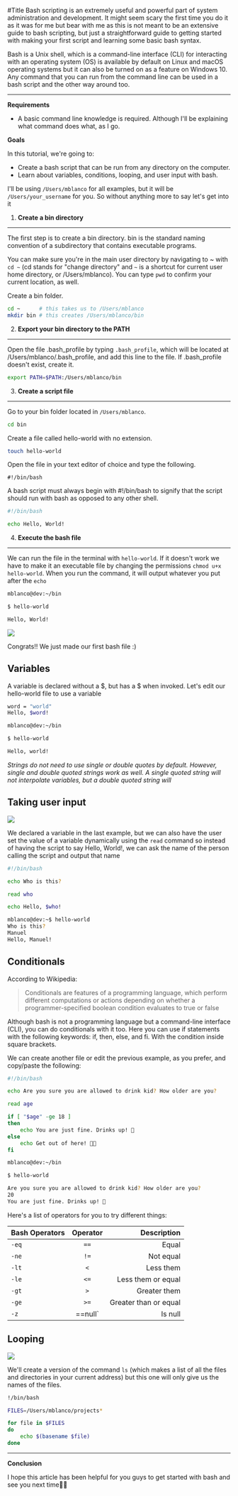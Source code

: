 #Title
Bash scripting is an extremely useful and powerful part of system administration and development. It might seem scary the first time you do it as it was for me but bear with me as this is not meant to be an extensive guide to bash scripting, but just a straightforward guide to getting started with making your first script and learning some basic bash syntax.

Bash is a Unix shell, which is a command-line interface (CLI) for interacting with an operating system (OS) is available by default on Linux and macOS operating systems but it can also be turned on as a feature on Windows 10. Any command that you can run from the command line can be used in a bash script and the other way around too.

---------------------------------------------------------------------------------

**Requirements**

- A basic command line knowledge is required. Although I'll be explaining what command does what, as I go.


**Goals**

In this tutorial, we're going to:

- Create a bash script that can be run from any directory on the computer.
- Learn about variables, conditions, looping, and user input with bash.

I'll be using `/Users/mblanco` for all examples, but it will be `/Users/your_username` for you. So without anything more to say let's get into it

1) **Create a bin directory**
------------------------------------------------------------------

The first step is to create a bin directory. bin is the standard naming convention of a subdirectory that contains executable programs.

You can make sure you're in the main user directory by navigating to ~ with `cd ~` (cd stands for "change directory" and `~` is a shortcut for current user home directory, or /Users/mblanco). You can type `pwd` to confirm your current location, as well.

Create a bin folder.

```bash
cd ~      # this takes us to /Users/mblanco
mkdir bin # this creates /Users/mblanco/bin
```
2) **Export your bin directory to the PATH**
-----------------------------------------------------------------------

Open the file .bash_profile by typing `.bash_profile`, which will be located at /Users/mblanco/.bash_profile, and add this line to the file. If .bash_profile doesn't exist, create it.

```bash
export PATH=$PATH:/Users/mblanco/bin
```

3) **Create a script file**
--------------------------------------------------------------------------

Go to your bin folder located in `/Users/mblanco`.

```bash
cd bin
```
Create a file called hello-world with no extension.

```bash
touch hello-world
```
Open the file in your text editor of choice and type the following.
```phyton
#!/bin/bash
```
A bash script must always begin with #!/bin/bash to signify that the script should run with bash as opposed to any other shell.

```bash
#!/bin/bash

echo Hello, World!
```

4) **Execute the bash file**
--------------------------------------------------------------------------

We can run the file in the terminal with `hello-world`. If it doesn't work we have to make it an executable file by changing the permissions `chmod u+x hello-world`. When you run the command, it will output whatever you put after the `echo`

```bash
mblanco@dev:~/bin

$ hello-world

Hello, World!
```

![](https://media.giphy.com/media/hZj44bR9FVI3K/giphy.gif?raw=true)

Congrats!! We just made our first bash file :)



**Variables**
---------------------------------------------------------------------------

A variable is declared without a $, but has a $ when invoked. Let's edit our hello-world file to use a variable

```bash
word = "world"
Hello, $word!
```
```bash
mblanco@dev:~/bin

$ hello-world

Hello, world!
```

_Strings do not need to use single or double quotes by default. However, single and double quoted strings work as well. A single quoted string will not interpolate variables, but a double quoted string will_



**Taking user input**
---------------------------------------------------------------------------

![](https://media.giphy.com/media/DgLsbUL7SG3kI/giphy.gif?raw=true)

We declared a variable in the last example, but we can also have the user set the value of a variable dynamically using the `read` command so instead of having the script to say Hello, World!, we can ask the name of the person calling the script and output that name

```bash
#!/bin/bash

echo Who is this?

read who

echo Hello, $who!
```
```bash
mblanco@dev:~$ hello-world
Who is this?
Manuel
Hello, Manuel!
```

**Conditionals**
---------------------------------------------------------------------------

According to Wikipedia:

<blockquote>
Conditionals are features of a programming language, which perform different computations or actions depending on whether a programmer-specified boolean condition evaluates to true or false
</blockquote>

Although bash is not a programming language but a command-line interface (CLI), you can do conditionals with it too. Here you can use if statements with the following keywords: if, then, else, and fi. With the condition inside square brackets.

We can create another file or edit the previous example, as you prefer, and copy/paste the following:

```bash
#!/bin/bash

echo Are you sure you are allowed to drink kid? How older are you?

read age

if [ "$age" -ge 18 ]
then
    echo You are just fine. Drinks up! 🍻
else
    echo Get out of here! 🏃🏻
fi
```

```bash
mblanco@dev:~/bin

$ hello-world

Are you sure you are allowed to drink kid? How older are you?
20
You are just fine. Drinks up! 🍻
```
Here's a list of operators for you to try different things:


|Bash Operators |   Operator |      Description    |
| ------------- |:----------:| -------------------:|
|   `-eq`       |     `==`   | Equal               |
|   `-ne`       |     `!=`   | Not equal           |
|    `-lt`      |     `<`    |Less them            |
|    `-le`      |     `<=`   |Less them or equal   |
|    `-gt`      |     `>`    | Greater them        |
|    `-ge`      |     `>=`   |Greater than or equal|
|    `-z`       |    ==null` |Is null              |


**Looping**
--------------------------------------------------------------------------------

![](https://media.giphy.com/media/3GuP496Wrkos8/giphy.gif?raw=true)

We'll create a version of the command `ls` (which makes a list of all the files and directories in your current address) but this one will only give us the names of the files.

````bash
!/bin/bash

FILES=/Users/mblanco/projects*

for file in $FILES
do
    echo $(basename $file)
done
````

---------------------------------------------------------------------------------

**Conclusion**

I hope this article has been helpful for you guys to get started with bash and see you next time🤘👋
